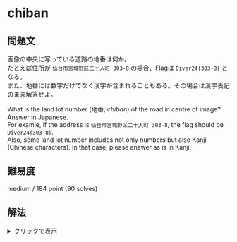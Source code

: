 # chiban

## 問題文
画像の中央に写っている道路の地番は何か。  
たとえば住所が `仙台市宮城野区二十人町 303-8` の場合、Flagは `Diver24{303-8}` となる。  
また、地番には数字だけでなく漢字が含まれることもある。その場合は漢字表記のまま解答せよ。

What is the land lot number (地番, *chiban*) of the road in centre of image? Answer in Japanese.  
For examle, if the address is `仙台市宮城野区二十人町 303-8`, the flag should be `Diver24{303-8}`.  
Also, some land lot number includes not only numbers but also Kanji (Chinese characters). In that case, please answer as is in Kanji.

## 難易度

medium / 184 point (90 solves)

## 解法

<details>

<summary>クリックで表示</summary>

まずは撮影地を特定します。

いくつか使えるものがあるのですが、一例として一番大きく写り込んでいる「サンディ」を使ってみましょう。

CTF開催時点では「サンディ　7号店」でGoogle検索しても結果に結びつかないのですが、画像検索をすると「7号店」の画像がいくつかヒットします。

https://www.pinterest.jp/pin/582442164309737754/
https://www.ekiten.jp/shop_590950/

これより、7号店が「双葉店」であることが判明します。

また、Google Lensを使うという手もあります。
このような街並みの画像では、同じ構図の画像は出にくいため、全体を囲っても有用な結果は出ません。  
しかし、ビルや店舗単位で囲うと、その店舗や建物を紹介するWebサイトの画像がヒットするケースがあります。

今回の場合、中央右側に写っているマンションを囲うことで[不動産情報がヒット](https://www.cjs.ne.jp/chintai/detail_b/T0000344986.html)することがレビュー時点で確認されています。

いずれにせよ、この写真の撮影場所は大阪府茨木市双葉町であると判断できます。
https://maps.app.goo.gl/hqYSUqwWvrfqHcjb9

Google Mapsに住所や番地は表示されていますが、「[地番](https://www.zenrin-datacom.net/solution/blog/chiban-address-difference)」は表示されていません。しかし、地番の情報を管轄する法務局がデータを公開しており、その一部はオンラインでも参照できます。  
`地番　検索` などとGoogle検索すると、地図に重ね合わせたサイトが閲覧できます。以下はその一例です。

https://labs.mapple.com/mapplexml.html#18.66/34.8161147/135.5790964

ここで確認できる情報より、`筆界未定地-6` が道路の地番となります。

**Diver24{筆界未定地-6}**

この問題はジオロケーションを経て公的なデータにアクセスしてもらうことを意図しています。  
特に一次ソースとして公的データは利用価値が高く、OSINTを行う際には情報源として頭に入れておいてほしいと願っています。

</details>